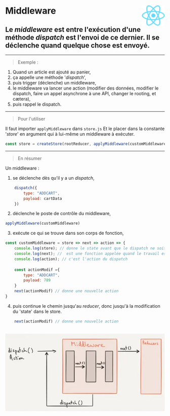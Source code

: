 # **Middleware**<a href="../"><img align="right" src="../../src/images/React-icon.svg" alt="React" height="64px"></a>

## Le _middleware_ est entre l'exécution d'une méthode _dispatch_ est l'envoi de ce dernier. Il se déclenche quand quelque chose est envoyé.  

---

> Exemple :  
1. Quand un article est ajouté au panier,
2. ça appelle une méthode '_dispatch_',
3. puis trigger (déclenche) un middleware,
4. le middleware va lancer une action (modifier des données, modifier le dispatch, faire un appel asynchrone à une API, changer le rooting, et cætera),
5. puis rappel le dispatch.

---

> Pour l'utiliser    

Il faut importer `applyMiddleware` dans `store.js`
Et le placer dans la constante '_store_' en argument qui à lui-même un middleware à exécuter.
```jsx
const store = createStore(rootReducer, applyMiddleware(customMiddleware));
```
---

> En résumer  

Un middleware :
1. se déclenche dès qu'il y a un _dispatch_,
```jsx
    dispatch({
        type: "ADDCART",
        payload: cartData
    })
```
2. déclenche le poste de contrôle du middleware,
```jsx
applyMiddleware(customMiddleware)
```
3. exécute ce qui se trouve dans son corps de fonction,
```jsx
const customMiddleware = store => next => action => {
    console.log(store); // donne le state avant que le dispatch ne soit effectué
    console.log(next); //  est une fonction appelée quand le travail est fini dans le middleware
    console.log(action); // c'est l'action du dispatch

    const actionModif ={
        type: "ADDCART",
        payload: 789
    }
    next(actionModif) // donne une nouvelle action
}
```
4. puis continue le chemin jusqu'au _reducer_, donc jusqu'à la modification du 'state' dans le store.
```jsx
    next(actionModif) // donne une nouvelle action
```

<div align="center"><br>
<img alt="Middleware" align="center" src="./../../src/Docs/reduxMiddelware.png">